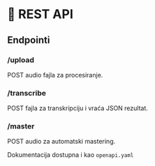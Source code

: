 # 🔌 REST API

## Endpointi

### /upload
POST audio fajla za procesiranje.

### /transcribe
POST fajla za transkripciju i vraća JSON rezultat.

### /master
POST audio za automatski mastering.

Dokumentacija dostupna i kao `openapi.yaml`